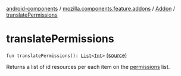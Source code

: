 [android-components](../../index.md) / [mozilla.components.feature.addons](../index.md) / [Addon](index.md) / [translatePermissions](./translate-permissions.md)

# translatePermissions

`fun translatePermissions(): `[`List`](https://kotlinlang.org/api/latest/jvm/stdlib/kotlin.collections/-list/index.html)`<`[`Int`](https://kotlinlang.org/api/latest/jvm/stdlib/kotlin/-int/index.html)`>` [(source)](https://github.com/mozilla-mobile/android-components/blob/master/components/feature/addons/src/main/java/mozilla/components/feature/addons/Addon.kt#L105)

Returns a list of id resources per each item on the [permissions](permissions.md) list.

